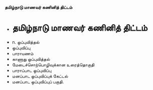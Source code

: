 **தமிழ்நாடு மாணவர் கணினித் திட்டம்**
- # தமிழ்நாடு மாணவர் கணினித் திட்டம்
- n. ஒப்புவித்தல்
- ஒப்புவிப்பு
- பாராயணம்
- காணாது ஒப்புவித்தல்
- மேடைச்சொற்பொழிவுக்கான உரைத்தொகுதி
- பாராப்பாட ஒப்புவிப்பு
- மனப்பாட ஒப்புவிப்புக் கேட்டல்
- மனப்பாட ஒப்புவிப்புப் பகுதி.

